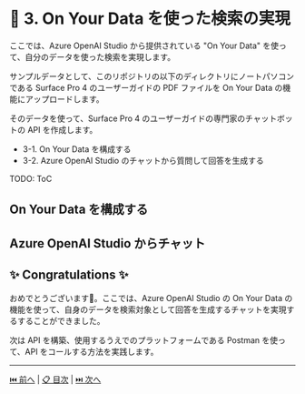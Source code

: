 # 🧪 3. On Your Data を使った検索の実現

ここでは、Azure OpenAI Studio から提供されている "On Your Data" を使って、自分のデータを使った検索を実現します。

サンプルデータとして、このリポジトリの以下のディレクトリにノートパソコンである Surface Pro 4 のユーザーガイドの PDF ファイルを On Your Data の機能にアップロードします。

そのデータを使って、Surface Pro 4 のユーザーガイドの専門家のチャットボットの API を作成します。


- 3-1. On Your Data を構成する
- 3-2. Azure OpenAI Studio のチャットから質問して回答を生成する


TODO: ToC



## On Your Data を構成する



## Azure OpenAI Studio からチャット





## ✨ Congratulations ✨

おめでとうございます🎉。ここでは、Azure OpenAI Studio の On Your Data の機能を使って、自身のデータを検索対象として回答を生成するチャットを実現するすることができました。

次は API を構築、使用するうえでのプラットフォームである Postman を使って、API をコールする方法を実践します。

---

[⏮️ 前へ](./on-your-data.md) | [📋 目次](../README.md) | [⏭️ 次へ](./using-postman.md)
